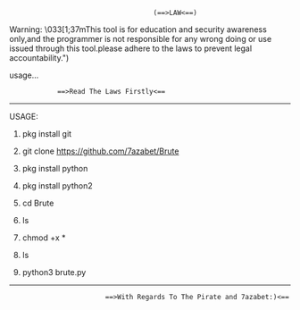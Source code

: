 
                                        (==>LAW<==)

Warning: \033[1;37mThis tool is for education and security awareness only,and the programmer is not responsible for any wrong doing or use issued through this tool.please adhere to the laws to prevent legal accountability.")

usage...

                ==>Read The Laws Firstly<==
________________________________

USAGE:

1) pkg install git

2) git clone https://github.com/7azabet/Brute

3) pkg install python

4) pkg install python2

5) cd Brute

6) ls

7) chmod +x *

8) ls

9) python3 brute.py
_________________________________

                            ==>With Regards To The Pirate and 7azabet:)<==
